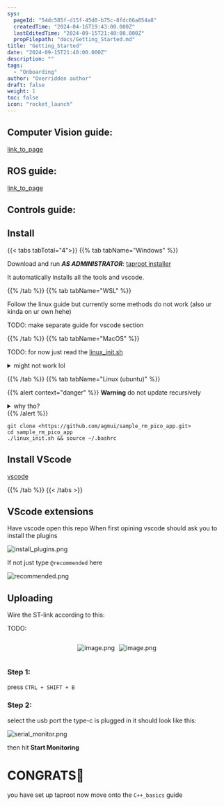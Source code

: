 ```yaml
---
sys:
  pageId: "54dc585f-d15f-45d0-b75c-8fdc66a854a8"
  createdTime: "2024-04-16T19:43:00.000Z"
  lastEditedTime: "2024-09-15T21:40:00.000Z"
  propFilepath: "docs/Getting_Started.md"
title: "Getting_Started"
date: "2024-09-15T21:40:00.000Z"
description: ""
tags:
  - "Onboarding"
author: "Overridden author"
draft: false
weight: 1
toc: false
icon: "rocket_launch"
---
```


## Computer Vision guide:

[link_to_page](86d45bc0-388b-4d26-8848-44f255f73d0e)

## ROS guide:

[link_to_page](3c76c1de-ec8f-46d6-8b0a-294005edc2d5)

## Controls guide:

## Install

{{< tabs tabTotal="4">}}
{{% tab tabName="Windows" %}}

Download and run _**AS ADMINISTRATOR**_: [taproot installer](https://github.com/Thornbots/TeachingFreshies/releases/tag/1.0)

It automatically installs all the tools and vscode.

{{% /tab %}}
{{% tab tabName="WSL" %}}

Follow the linux guide but currently some methods do not work (also ur kinda on ur own hehe)

TODO: make separate guide for vscode section

{{% /tab %}}
{{% tab tabName="MacOS" %}}

TODO: for now just read the [linux_init.sh](https://github.com/agmui/sample_rm_pico_app/blob/main/linux_init.sh)

<details>
<summary>might not work lol</summary>

`brew install libusb pkg-config`

Next install: [vscode](https://code.visualstudio.com/Download)

</details>

{{% /tab %}}
{{% tab tabName="Linux (ubuntu)" %}}

{{% alert context="danger" %}}
**Warning** do not update recursively
<details>
<summary>why tho?</summary>
There are some submodules that may go on for a while (like tinyusb) and I highly
recommend you don't need to get them.
If you want to see what submodules I update just look in `linux_init.sh`
</details>
{{% /alert %}}

```shell
git clone <https://github.com/agmui/sample_rm_pico_app.git>
cd sample_rm_pico_app
./linux_init.sh && source ~/.bashrc
```

## Install VScode

[vscode](https://code.visualstudio.com/Download)

{{% /tab %}}
{{< /tabs >}}

## VScode extensions

Have vscode open this repo
When first opining vscode should ask you to install the plugins

![install_plugins.png](https://prod-files-secure.s3.us-west-2.amazonaws.com/d518164a-d88e-44d1-a4ee-3adb3bd8bce0/89bd30f0-1825-4e77-867b-0a41ce370880/install_plugins.png?X-Amz-Algorithm=AWS4-HMAC-SHA256&X-Amz-Content-Sha256=UNSIGNED-PAYLOAD&X-Amz-Credential=ASIAZI2LB466QAWOBJD7%2F20250206%2Fus-west-2%2Fs3%2Faws4_request&X-Amz-Date=20250206T220732Z&X-Amz-Expires=3600&X-Amz-Security-Token=IQoJb3JpZ2luX2VjEE0aCXVzLXdlc3QtMiJHMEUCIQCFAMg0uS72FvROAmqbVi2wdZe9gJB3tRt0BA7AEdVIuwIgF5v307Q6GSG0BH6Q9f%2BfZk%2FtH6IMPm%2FBysCd1mh9A1cq%2FwMIZhAAGgw2Mzc0MjMxODM4MDUiDOCY6XxDo1EUNX3P8yrcA%2FRI%2BFHGANnwkg6knNKKmNXFQQbkIuXIWzwfZIq2uWtGf9o7GwhjvbZAOFY%2BatVi%2BHQL4fUruTsD%2Bn8PQ9bnBlVcTV0FjgonNA7GAKTSixrMeHlhq4rvM18uaEsNA5DFCzzAOCKqDh2BScVMApFx6ZCzqogh0RsjFOSJ1gOXh3gY8%2B9LSepdXrivfuddINNuExcSmw4Pn33gBTrPTM6pltlYNbVtWTC2N4jwZtnOwJyzvz1WTNNw7OOUDswv0xCuS0cb6mr8MrCurHZnl8DBhMDbPsXBWrogjhP94f04HyHdxTeRsia2WqQVAT2UTUvthorz%2BQnO1qeJAB%2Fbw4rzrG8Snw%2BtXGLFPbenqmPKy1l8l40NXkmOav72Y6N4W2ILq9KeDVeZ2uFmPe%2BRv4n6v14%2FgrOx7RBs6JK9cww840KFr6v6TP48nkd8VzLDgu%2BjkCGaCGUU0zi4nkIkENIfeg5XiBPuhExNiNQXIl9R%2F4kgtJDTgxNjPnj9OegZwcnae2GSPmc2V93E6mvAYXfFyZK3%2FVAcCsUAPTcfnVinDYg9qC%2FAp2fCmROBUJZJeY12RXTOM8sD67Duw3QMoiIEXNIXZPSesQjgEVRIVfNdbmCJt%2BZSyRN5LGogSkI6MMO5lL0GOqUBDqU0Unz5R2WHKJnyz%2FukFJR%2BtKS7Pw0eeXYi8A%2FnKslwts65lCoVfvAYRl4%2FnDAYhSVLaIKkSiATpnNywG8dXqNErtBnvsfN9qdkbnagAXuAz8ZOvUpltYwRQ7gBk7tQFtWKOEGwn0hf2%2BzL4iwDe4vvISagwdAiBrhhitbzB2Jn7Ax%2BoU5KDCVArDFkpbSp%2BRnM7EQYbR1W9v49H45%2B6RPPVy1o&X-Amz-Signature=65d1789f944357f5e2eebb0d600cdd85b9d05a4ed44193107400c4ea5c71955c&X-Amz-SignedHeaders=host&x-id=GetObject)

If not just type `@recommended` here  

![recommended.png](https://prod-files-secure.s3.us-west-2.amazonaws.com/d518164a-d88e-44d1-a4ee-3adb3bd8bce0/61e661e9-5d85-4dfc-be0d-8d2097a5e793/recommended.png?X-Amz-Algorithm=AWS4-HMAC-SHA256&X-Amz-Content-Sha256=UNSIGNED-PAYLOAD&X-Amz-Credential=ASIAZI2LB466QAWOBJD7%2F20250206%2Fus-west-2%2Fs3%2Faws4_request&X-Amz-Date=20250206T220732Z&X-Amz-Expires=3600&X-Amz-Security-Token=IQoJb3JpZ2luX2VjEE0aCXVzLXdlc3QtMiJHMEUCIQCFAMg0uS72FvROAmqbVi2wdZe9gJB3tRt0BA7AEdVIuwIgF5v307Q6GSG0BH6Q9f%2BfZk%2FtH6IMPm%2FBysCd1mh9A1cq%2FwMIZhAAGgw2Mzc0MjMxODM4MDUiDOCY6XxDo1EUNX3P8yrcA%2FRI%2BFHGANnwkg6knNKKmNXFQQbkIuXIWzwfZIq2uWtGf9o7GwhjvbZAOFY%2BatVi%2BHQL4fUruTsD%2Bn8PQ9bnBlVcTV0FjgonNA7GAKTSixrMeHlhq4rvM18uaEsNA5DFCzzAOCKqDh2BScVMApFx6ZCzqogh0RsjFOSJ1gOXh3gY8%2B9LSepdXrivfuddINNuExcSmw4Pn33gBTrPTM6pltlYNbVtWTC2N4jwZtnOwJyzvz1WTNNw7OOUDswv0xCuS0cb6mr8MrCurHZnl8DBhMDbPsXBWrogjhP94f04HyHdxTeRsia2WqQVAT2UTUvthorz%2BQnO1qeJAB%2Fbw4rzrG8Snw%2BtXGLFPbenqmPKy1l8l40NXkmOav72Y6N4W2ILq9KeDVeZ2uFmPe%2BRv4n6v14%2FgrOx7RBs6JK9cww840KFr6v6TP48nkd8VzLDgu%2BjkCGaCGUU0zi4nkIkENIfeg5XiBPuhExNiNQXIl9R%2F4kgtJDTgxNjPnj9OegZwcnae2GSPmc2V93E6mvAYXfFyZK3%2FVAcCsUAPTcfnVinDYg9qC%2FAp2fCmROBUJZJeY12RXTOM8sD67Duw3QMoiIEXNIXZPSesQjgEVRIVfNdbmCJt%2BZSyRN5LGogSkI6MMO5lL0GOqUBDqU0Unz5R2WHKJnyz%2FukFJR%2BtKS7Pw0eeXYi8A%2FnKslwts65lCoVfvAYRl4%2FnDAYhSVLaIKkSiATpnNywG8dXqNErtBnvsfN9qdkbnagAXuAz8ZOvUpltYwRQ7gBk7tQFtWKOEGwn0hf2%2BzL4iwDe4vvISagwdAiBrhhitbzB2Jn7Ax%2BoU5KDCVArDFkpbSp%2BRnM7EQYbR1W9v49H45%2B6RPPVy1o&X-Amz-Signature=bd4e8ee22132f0305e69c552a2fe3e2430c98d312d82f3f5e60b8f1c026f6643&X-Amz-SignedHeaders=host&x-id=GetObject)

## Uploading

Wire the ST-link according to this:

TODO:

<div style="display: flex;flex-direction: row; column-gap:10px; max-width: 630px;justify-content: center;">
<div>

![image.png](https://prod-files-secure.s3.us-west-2.amazonaws.com/d518164a-d88e-44d1-a4ee-3adb3bd8bce0/210ecb78-1116-4d7b-b9b7-2292f66fa2c2/image.png?X-Amz-Algorithm=AWS4-HMAC-SHA256&X-Amz-Content-Sha256=UNSIGNED-PAYLOAD&X-Amz-Credential=ASIAZI2LB466Q4U6VVHX%2F20250206%2Fus-west-2%2Fs3%2Faws4_request&X-Amz-Date=20250206T220735Z&X-Amz-Expires=3600&X-Amz-Security-Token=IQoJb3JpZ2luX2VjEE0aCXVzLXdlc3QtMiJGMEQCIDsF41oyUhduTSVxucJ5fAbk9fkiI6ZvmD0hFczKaqRKAiAuc30ocL5bUOK74edyfK%2BZ1kW7aJZQbJNAN4NJnEpESCr%2FAwhmEAAaDDYzNzQyMzE4MzgwNSIMNTe22iELHPS8cVK4KtwD1q%2FHE7JBjNZMRHZA3byhkbrac%2FlBC9Hj3%2FNUPSY17AJWHnJPQ%2BJuKtDXe75KzqGVCEyTJK4%2FOGswNL0ImYClG%2BZFRwDN1d44sMzXB2skqXlhwwB0yLznEufFQLfjrO853yIem%2F3Pr22PRFpwboWReO21ZtRC4nXdsa8rj%2B%2BpjsCdFh7Yc4A%2B4vhIAkUOZ5YAfVJABu9LFZ%2FqXnQmeYbnW3AgMOfLLeCtCJCE6CvDFgQoIhjH%2BrjU1rQP06%2FYf9Eds7ce7rsVpIEsswvctgf18Tl9%2FUm8lTwjcwed6yuH1xMi38bBIT9HVoSJEHgUcBbqUab0T47avdSsquImrLtr22XTMGvoQ2Fe68A%2FqeRCvp8QExDHrjSTVWrvMXclg%2FizL3Z%2FrvQ7GjVwY2L6eqgqcF%2BO2RolOSH8wpvLYW6z1r9OK84LcWDsBNgWQD9%2F8qt2Sr5sD4lFkZnwyDWvQlYR8m5vPIvaofeTcGYvb%2FWdvX%2FpLWCSOKPNhb8buc509hnaaRMlwyNLCxt8YQ0R8niMEiOl%2FZ%2B3xzpGzIbVrnQMWM6dUw57FRgHMo%2BXzWhvOeaX1bp%2BzfmPnpGo3PVQi3EP4VINAxHh%2Flfc4iM9m8rgiQggc5cs9tkvjtGS478wvrmUvQY6pgHZBCCvxKEKeT53rWvZyDo5X4qJIK5oyO9gUpDrofTjk35In45Wz4nnBPsjTTLX9vsue4PiIFY7X1wq4qLTgo1JTd3Ynmk7HpcXvL6e9RhHjmuupuBtD9fM%2FoWAjX4X%2BQFiy9FH1fqsuDqZM1AOa%2F%2B2dN%2FijDjysJZZq9lPQMfYlKRbrBauobK%2BVSewd5zffQvwQMoyK4i2Gg9%2B5v%2BJbJF0Eq4uTKKC&X-Amz-Signature=f580259179a52d8b3ee59bc3cc6b636d6221a2ce46e320a6d8c4eb5705d6b9d5&X-Amz-SignedHeaders=host&x-id=GetObject)

</div>
<div>

![image.png](https://prod-files-secure.s3.us-west-2.amazonaws.com/d518164a-d88e-44d1-a4ee-3adb3bd8bce0/33a0fd0f-8ca6-4a86-8e09-26e95ded1fff/image.png?X-Amz-Algorithm=AWS4-HMAC-SHA256&X-Amz-Content-Sha256=UNSIGNED-PAYLOAD&X-Amz-Credential=ASIAZI2LB4667MIWMHXP%2F20250206%2Fus-west-2%2Fs3%2Faws4_request&X-Amz-Date=20250206T220735Z&X-Amz-Expires=3600&X-Amz-Security-Token=IQoJb3JpZ2luX2VjEE0aCXVzLXdlc3QtMiJGMEQCIFJsmJm8zk1xxa9jS0qHSEj2WOh6uhz4azaE7TrVVzgfAiBxzx1plLcdV7tS8Hi6DjGu%2BXOal1Ebcc45pALw6SCMmyr%2FAwhmEAAaDDYzNzQyMzE4MzgwNSIMNBtNmUOww8Gx2oJxKtwDXTMUGPI47e%2BISsq6aU8wz7csnLsLBwrXcwNmnsmbV4W9FT6e20DdLZz8NAOa8Jt%2F3f4iDua%2Fgf3%2FC1FSJOmnbyntgIVxvLud7mCP1N01AB5OzYsAu3C10IBj%2BsLTcqbEDFCzcNZTQabqrdhfaMcGDDw5NZGL83AKHTYpdQ14F62WtB8PwvHNKTfFsR9xPwkIBrk1HiZbosy6Q3zmhiaPV4%2FUbc5UwLTCW9TLNWyXKHQIOUKDHuOuaZ0BYoxFJ1qrerEeoSU6TxKzb%2FQO%2BbdNU5GjbhkSCE%2BopK%2BpV%2B%2B2WQ5TFCwzKqBpleY%2FxH6JdZsQ%2Bt9F8U8ouMu4rlIdOg%2BjCjpOHG2t37v%2BFXHMYDM25GG%2Fc8mHuwqUHr4HcmztBXoOgdJMYk8kmuOLikg8fYAusviwSttQtLCiXs%2Fd6RL4EjIMv7WGSpznXwZAG2u1z%2B0ZknUYq178IW9zLXx02kxvIg69%2BpfOMnL49CYN7PG4%2Fu0iHw6qS4%2F0gKpToX2bU5HFEWvc%2BlifPxN2uZ%2FX0nsVwgh9rhOGlxg0plF74VsFUBUU9D8CLUDiSglecKLEs%2FR4uV%2Frl1%2FWoxSyVzHLQRPW1VMkorNI9L5h%2B%2FbPrQmPGYGv8Xh%2F7k4f8S%2BS9icwhbmUvQY6pgEMoeLg5AiM3IVnCOAG4IJJfKp9Lcf2cdgvV4YpdWjaB%2BoKQPZP7ESp9cbTuUJhbB9GN41FKe%2BwCMlaabHrAQi0xzBIyMGIpfADBT0%2BY4faG5VMvO3yYzWukhZpVGt1R8lWtgDxg6TLL21xJQAlPF9%2B77P%2FWnG%2FMnoRrKa0Y5OYfFj6fI7XuTyEVDw6jXR6eYOtG8i5L1ymyrKo0CSfpLqpXF9R1R5U&X-Amz-Signature=321b7f304ada28df6743bb822cf40a9d0892ebce070c19e109e8b6e63876531e&X-Amz-SignedHeaders=host&x-id=GetObject)

</div>
</div>

### Step 1:

press `CTRL + SHIFT + B`

### Step 2:

select the usb port the type-c is plugged in it should look like this:

![serial_monitor.png](https://prod-files-secure.s3.us-west-2.amazonaws.com/d518164a-d88e-44d1-a4ee-3adb3bd8bce0/f03f4774-05d4-4393-b6a0-d5efb6d315ab/serial_monitor.png?X-Amz-Algorithm=AWS4-HMAC-SHA256&X-Amz-Content-Sha256=UNSIGNED-PAYLOAD&X-Amz-Credential=ASIAZI2LB466QAWOBJD7%2F20250206%2Fus-west-2%2Fs3%2Faws4_request&X-Amz-Date=20250206T220732Z&X-Amz-Expires=3600&X-Amz-Security-Token=IQoJb3JpZ2luX2VjEE0aCXVzLXdlc3QtMiJHMEUCIQCFAMg0uS72FvROAmqbVi2wdZe9gJB3tRt0BA7AEdVIuwIgF5v307Q6GSG0BH6Q9f%2BfZk%2FtH6IMPm%2FBysCd1mh9A1cq%2FwMIZhAAGgw2Mzc0MjMxODM4MDUiDOCY6XxDo1EUNX3P8yrcA%2FRI%2BFHGANnwkg6knNKKmNXFQQbkIuXIWzwfZIq2uWtGf9o7GwhjvbZAOFY%2BatVi%2BHQL4fUruTsD%2Bn8PQ9bnBlVcTV0FjgonNA7GAKTSixrMeHlhq4rvM18uaEsNA5DFCzzAOCKqDh2BScVMApFx6ZCzqogh0RsjFOSJ1gOXh3gY8%2B9LSepdXrivfuddINNuExcSmw4Pn33gBTrPTM6pltlYNbVtWTC2N4jwZtnOwJyzvz1WTNNw7OOUDswv0xCuS0cb6mr8MrCurHZnl8DBhMDbPsXBWrogjhP94f04HyHdxTeRsia2WqQVAT2UTUvthorz%2BQnO1qeJAB%2Fbw4rzrG8Snw%2BtXGLFPbenqmPKy1l8l40NXkmOav72Y6N4W2ILq9KeDVeZ2uFmPe%2BRv4n6v14%2FgrOx7RBs6JK9cww840KFr6v6TP48nkd8VzLDgu%2BjkCGaCGUU0zi4nkIkENIfeg5XiBPuhExNiNQXIl9R%2F4kgtJDTgxNjPnj9OegZwcnae2GSPmc2V93E6mvAYXfFyZK3%2FVAcCsUAPTcfnVinDYg9qC%2FAp2fCmROBUJZJeY12RXTOM8sD67Duw3QMoiIEXNIXZPSesQjgEVRIVfNdbmCJt%2BZSyRN5LGogSkI6MMO5lL0GOqUBDqU0Unz5R2WHKJnyz%2FukFJR%2BtKS7Pw0eeXYi8A%2FnKslwts65lCoVfvAYRl4%2FnDAYhSVLaIKkSiATpnNywG8dXqNErtBnvsfN9qdkbnagAXuAz8ZOvUpltYwRQ7gBk7tQFtWKOEGwn0hf2%2BzL4iwDe4vvISagwdAiBrhhitbzB2Jn7Ax%2BoU5KDCVArDFkpbSp%2BRnM7EQYbR1W9v49H45%2B6RPPVy1o&X-Amz-Signature=b2c591debe563ec152097af066a6224b25426d7c89630cd44c855483b80bf475&X-Amz-SignedHeaders=host&x-id=GetObject)

then hit **Start Monitoring**

# CONGRATS🎉

you have set up taproot now move onto the `C++_basics` guide
